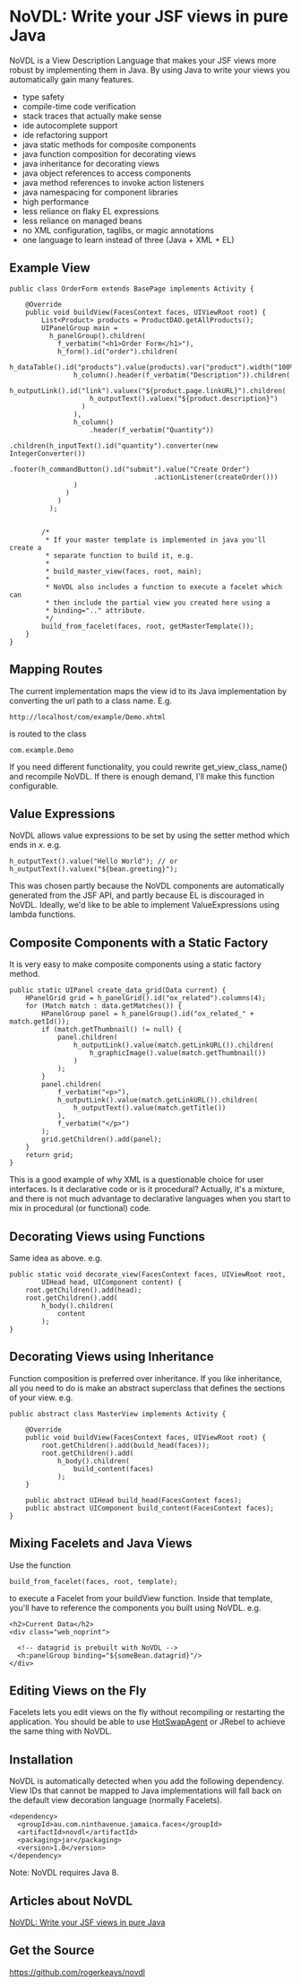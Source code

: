 
# NoVDL: Write your JSF views in pure Java

NoVDL is a View Description Language that makes your JSF views more robust by
implementing them in Java. By using Java to write your views you automatically
gain many features.

- type safety
- compile-time code verification
- stack traces that actually make sense
- ide autocomplete support
- ide refactoring support
- java static methods for composite components
- java function composition for decorating views
- java inheritance for decorating views
- java object references to access components
- java method references to invoke action listeners
- java namespacing for component libraries
- high performance
- less reliance on flaky EL expressions
- less reliance on managed beans
- no XML configuration, taglibs, or magic annotations
- one language to learn instead of three (Java + XML + EL)

## Example View

    public class OrderForm extends BasePage implements Activity {

        @Override
        public void buildView(FacesContext faces, UIViewRoot root) {
            List<Product> products = ProductDAO.getAllProducts();
            UIPanelGroup main = 
              h_panelGroup().children(
                f_verbatim("<h1>Order Form</h1>"),
                h_form().id("order").children(
                  h_dataTable().id("products").value(products).var("product").width("100%").children(
                    h_column().header(f_verbatim("Description")).children(
                      h_outputLink().id("link").valuex("${product.page.linkURL}").children(
                        h_outputText().valuex("${product.description}")
                      )
                    ),
                    h_column()
                        .header(f_verbatim("Quantity"))
                        .children(h_inputText().id("quantity").converter(new IntegerConverter())
                        .footer(h_commandButton().id("submit").value("Create Order")
                                        .actionListener(createOrder()))
                    )
                  )
                )
              );


            /*
             * If your master template is implemented in java you'll create a 
             * separate function to build it, e.g.
             *
             * build_master_view(faces, root, main);
             *
             * NoVDL also includes a function to execute a facelet which can 
             * then include the partial view you created here using a 
             * binding=".." attribute.
             */
            build_from_facelet(faces, root, getMasterTemplate());
        }
    }

## Mapping Routes

The current implementation maps the view id to its Java implementation by
converting the url path to a class name. E.g.

    http://localhost/com/example/Demo.xhtml

is routed to the class

    com.example.Demo
    
If you need different functionality, you could rewrite get_view_class_name()
and recompile NoVDL. If there is enough demand, I'll make this function
configurable.

## Value Expressions

NoVDL allows value expressions to be set by using the setter method which ends
in *x*. e.g.

    h_outputText().value("Hello World"); // or
    h_outputText().valuex("${bean.greeting}");

This was chosen partly because the NoVDL components are automatically generated
from the JSF API, and partly because EL is discouraged in NoVDL. Ideally, we'd
like to be able to implement ValueExpressions using lambda functions.

## Composite Components with a Static Factory

It is very easy to make composite components using a static factory method. 

    public static UIPanel create_data_grid(Data current) {
        HPanelGrid grid = h_panelGrid().id("ox_related").columns(4);
        for (Match match : data.getMatches()) {
            HPanelGroup panel = h_panelGroup().id("ox_related_" + match.getId());
            if (match.getThumbnail() != null) {
                panel.children(
                    h_outputLink().value(match.getLinkURL()).children(
                        h_graphicImage().value(match.getThumbnail())
                    )
                );
            }
            panel.children(
                f_verbatim("<p>"),
                h_outputLink().value(match.getLinkURL()).children(
                    h_outputText().value(match.getTitle())
                ),
                f_verbatim("</p>")
            );
            grid.getChildren().add(panel);
        }
        return grid;
    }

This is a good example of why XML is a questionable choice for user interfaces.
Is it declarative code or is it procedural? Actually, it's a mixture, and there
is not much advantage to declarative languages when you start to mix in
procedural (or functional) code.

## Decorating Views using Functions

Same idea as above. e.g.

    public static void decorate_view(FacesContext faces, UIViewRoot root,
            UIHead head, UIComponent content) {
        root.getChildren().add(head);
        root.getChildren().add(
            h_body().children(
                content
            );
    }

## Decorating Views using Inheritance

Function composition is preferred over inheritance. If you like inheritance,
all you need to do is make an abstract superclass that defines the sections of
your view. e.g.

    public abstract class MasterView implements Activity {

        @Override
        public void buildView(FacesContext faces, UIViewRoot root) {
            root.getChildren().add(build_head(faces));
            root.getChildren().add(
                h_body().children(
                    build_content(faces)
                );
        }

        public abstract UIHead build_head(FacesContext faces);
        public abstract UIComponent build_content(FacesContext faces);
    }

## Mixing Facelets and Java Views

Use the function

    build_from_facelet(faces, root, template);

to execute a Facelet from your buildView function. Inside that template,
you'll have to reference the components you built using NoVDL. e.g.
 
    <h2>Current Data</h2>
    <div class="web_noprint">

      <!-- datagrid is prebuilt with NoVDL -->
      <h:panelGroup binding="${someBean.datagrid}"/>
    </div>

## Editing Views on the Fly

Facelets lets you edit views on the fly without recompiling or restarting the
application. You should be able to use [HotSwapAgent](http://www.hotswapagent.org/)
or JRebel to achieve the same thing with NoVDL.

## Installation

NoVDL is automatically detected when you add the following dependency. View
IDs that cannot be mapped to Java implementations will fall back on the default
view decoration language (normally Facelets).

    <dependency>
      <groupId>au.com.ninthavenue.jamaica.faces</groupId>
      <artifactId>novdl</artifactId>
      <packaging>jar</packaging>
      <version>1.0</version>
    </dependency>

Note: NoVDL requires Java 8.

## Articles about NoVDL

[NoVDL: Write your JSF views in pure Java](https://rogerkeays.com/novdl-write-your-jsf-views-in-pure-java)

## Get the Source

https://github.com/rogerkeays/novdl

